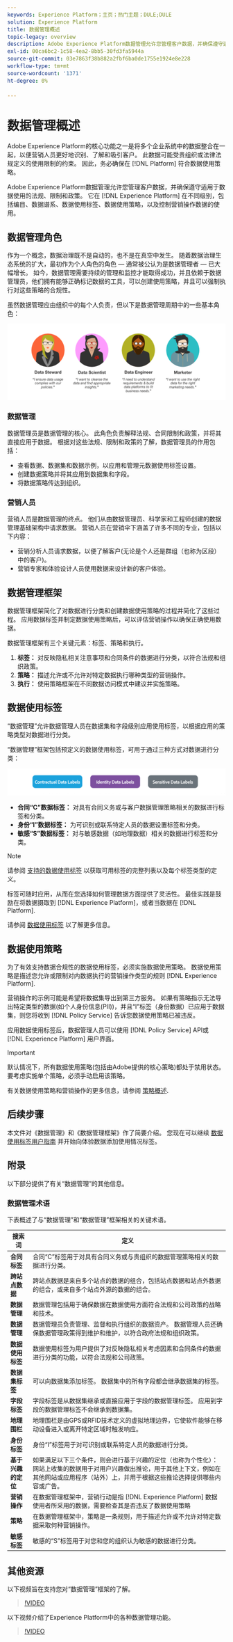 ```yaml
---
keywords: Experience Platform；主页；热门主题；DULE;DULE
solution: Experience Platform
title: 数据管理概述
topic-legacy: overview
description: Adobe Experience Platform数据管理允许您管理客户数据，并确保遵守适用于数据使用的法规、限制和政策。 它在Experience Platform的各个级别中发挥着关键作用，包括编目、数据谱系、数据使用标签、数据使用策略，以及控制数据在营销操作中的使用
exl-id: 00ca6bc2-1c58-4ea2-8bb5-30fd3fa5944a
source-git-commit: 03e7863f38b882a2fbf6ba0de1755e1924e8e228
workflow-type: tm+mt
source-wordcount: '1371'
ht-degree: 0%

---
```


# 数据管理概述

Adobe Experience Platform的核心功能之一是将多个企业系统中的数据整合在一起，以便营销人员更好地识别、了解和吸引客户。 此数据可能受贵组织或法律法规定义的使用限制的约束。 因此，务必确保在 [!DNL Platform] 符合数据使用策略。

Adobe Experience Platform数据管理允许您管理客户数据，并确保遵守适用于数据使用的法规、限制和政策。 它在 [!DNL Experience Platform] 在不同级别，包括编目、数据谱系、数据使用标签、数据使用策略，以及控制营销操作数据的使用。

## 数据管理角色

作为一个概念，数据治理既不是自动的，也不是在真空中发生。 随着数据治理生态系统的扩大，最初作为个人角色的角色 — 通常被公认为是数据管理者 — 已大幅增长。 如今，数据管理需要持续的管理和监控才能取得成功，并且依赖于数据管理员，他们拥有能够正确标记数据的工具，可以创建使用策略，并且可以强制执行对这些策略的合规性。

虽然数据管理应由组织中的每个人负责，但以下是数据管理周期中的一些基本角色：

![数据管理角色](./images/overview/roles.png)

### 数据管理

数据管理员是数据管理的核心。 此角色负责解释法规、合同限制和政策，并将其直接应用于数据。 根据对这些法规、限制和政策的了解，数据管理员的作用包括：

* 查看数据、数据集和数据示例，以应用和管理元数据使用标签设置。
* 创建数据策略并将其应用到数据集和字段。
* 将数据策略传达到组织。

### 营销人员

营销人员是数据管理的终点。 他们从由数据管理员、科学家和工程师创建的数据管理基础架构中请求数据。 营销人员在营销伞下涵盖了许多不同的专业，包括以下内容：

* 营销分析人员请求数据，以便了解客户(无论是个人还是群组（也称为区段）中的客户)。
* 营销专家和体验设计人员使用数据来设计新的客户体验。


## 数据管理框架

数据管理框架简化了对数据进行分类和创建数据使用策略的过程并简化了这些过程。 应用数据标签并制定数据使用策略后，可以评估营销操作以确保正确使用数据。

数据管理框架有三个关键元素：标签、策略和执行。

1. **标签：** 对反映隐私相关注意事项和合同条件的数据进行分类，以符合法规和组织政策。
1. **策略：** 描述允许或不允许对特定数据执行哪种类型的营销操作。
1. **执行：** 使用策略框架在不同数据访问模式中建议并实施策略。

## 数据使用标签

“数据管理”允许数据管理人员在数据集和字段级别应用使用标签，以根据应用的策略类型对数据进行分类。

“数据管理”框架包括预定义的数据使用标签，可用于通过三种方式对数据进行分类：

![数据使用标签类别](./images/overview/label-categories.png)

* **合同“C”数据标签：** 对具有合同义务或与客户数据管理策略相关的数据进行标签和分类。
* **身份“I”数据标签：** 为可识别或联系特定人员的数据设置标签和分类。
* **敏感“S”数据标签：** 对与敏感数据（如地理数据）相关的数据进行标签和分类。

>[!NOTE]
>
>请参阅 [支持的数据使用标签](labels/reference.md) 以获取可用标签的完整列表以及每个标签类型的定义。

标签可随时应用，从而在您选择如何管理数据方面提供了灵活性。 最佳实践是鼓励在将数据摄取到 [!DNL Experience Platform]，或者当数据在 [!DNL Platform].

请参阅 [数据使用标签](./labels/overview.md) 以了解更多信息。

## 数据使用策略

为了有效支持数据合规性的数据使用标签，必须实施数据使用策略。 数据使用策略是描述您允许或限制对内数据执行的营销操作类型的规则 [!DNL Experience Platform].

营销操作的示例可能是希望将数据集导出到第三方服务。 如果有策略指示无法导出特定类型的数据(如个人身份信息(PII))，并且“I”标签（身份数据）已应用于数据集，则您将收到 [!DNL Policy Service] 告诉您数据使用策略已被违反。

应用数据使用标签后，数据管理人员可以使用 [!DNL Policy Service] API或 [!DNL Experience Platform] 用户界面。

>[!IMPORTANT]
>
>默认情况下，所有数据使用策略(包括由Adobe提供的核心策略)都处于禁用状态。 要考虑实施单个策略，必须手动启用该策略。

有关数据使用策略和营销操作的更多信息，请参阅 [策略概述](./policies/overview.md).

## 后续步骤

本文件对《数据管理》和《数据管理框架》作了简要介绍。 您现在可以继续 [数据使用标签用户指南](labels/user-guide.md) 并开始向体验数据添加使用情况标签。

## 附录

以下部分提供了有关“数据管理”的其他信息。

### 数据管理术语

下表概述了与“数据管理”和“数据管理”框架相关的关键术语。

| 搜索词 | 定义 |
|---|---|
| **合同标签** | 合同“C”标签用于对具有合同义务或与贵组织的数据管理策略相关的数据进行分类。 |
| **跨站点数据** | 跨站点数据是来自多个站点的数据的组合，包括站点数据和站点外数据的组合，或来自多个站点外源的数据的组合。 |
| **数据管理** | 数据管理包括用于确保数据在数据使用方面符合法规和公司政策的战略和技术。 |
| **数据管理** | 数据管理员负责管理、监督和执行组织的数据资产。 数据管理人员还确保数据管理政策得到维护和维护，以符合政府法规和组织政策。 |
| **数据使用标签** | 数据使用标签为用户提供了对反映隐私相关考虑因素和合同条件的数据进行分类的功能，以符合法规和公司政策。 |
| **数据集标签** | 可以向数据集添加标签。 数据集中的所有字段都会继承数据集的标签。 |
| **字段标签** | 字段标签是从数据集继承或直接应用于字段的数据管理标签。  应用到字段的数据管理标签不会继承到数据集。 |
| **地理围栏** | 地理围栏是由GPS或RFID技术定义的虚拟地理边界，它使软件能够在移动设备进入或离开特定区域时触发响应。 |
| **身份标签** | 身份“I”标签用于对可识别或联系特定人员的数据进行分类。 |
| **基于兴趣的定位** | 如果满足以下三个条件，则会进行基于兴趣的定位（也称为个性化）：网站上收集的数据用于对用户兴趣做出推论，用于其他上下文，例如在其他网站或应用程序（站外）上，并用于根据这些推论选择提供哪些内容或广告。 |
| **营销操作** | 在数据管理框架中，营销行动是指 [!DNL Experience Platform] 数据使用者所采用的数据，需要检查其是否违反了数据使用策略 |
| **策略** | 在数据管理框架中，策略是一条规则，用于描述允许或不允许对特定数据采取何种营销操作。 |
| **敏感标签** | 敏感的“S”标签用于对您和您的组织认为敏感的数据进行分类。 |

## 其他资源

以下视频旨在支持您对“数据管理”框架的了解。

>[!VIDEO](https://video.tv.adobe.com/v/29708?quality=12&enable10seconds=on&speedcontrol=on)

以下视频介绍了Experience Platform中的各种数据管理功能。

>[!VIDEO](https://video.tv.adobe.com/v/36653?quality=12&enable10seconds=on&speedcontrol=on)

